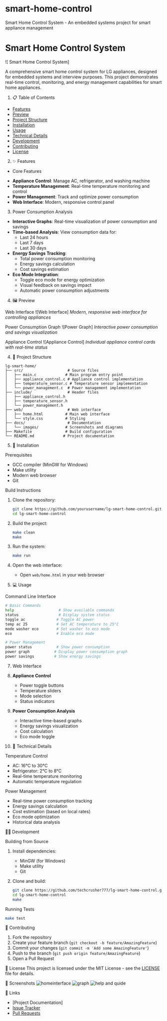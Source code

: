 # smart-home-control
 Smart Home Control System - An embedded systems project for smart appliance management
#  Smart Home Control System

![ Smart Home Control System]

A comprehensive smart home control system for LG appliances, designed for embedded systems and interview purposes. This project demonstrates real-time control, monitoring, and energy management capabilities for smart home appliances.

1. 📋 Table of Contents
- [Features](#features)
- [Preview](#preview)
- [Project Structure](#project-structure)
- [Installation](#installation)
- [Usage](#usage)
- [Technical Details](#technical-details)
- [Development](#development)
- [Contributing](#contributing)
- [License](#license)

2. ✨ Features

* Core Features
- **Appliance Control**: Manage AC, refrigerator, and washing machine
- **Temperature Management**: Real-time temperature monitoring and control
- **Power Management**: Track and optimize power consumption
- **Web Interface**: Modern, responsive control panel

3. Power Consumption Analysis
- **Interactive Graphs**: Real-time visualization of power consumption and savings
- **Time-based Analysis**: View consumption data for:
  - Last 24 hours
  - Last 7 days
  - Last 30 days
- **Energy Savings Tracking**:
  - Total power consumption monitoring
  - Energy savings calculation
  - Cost savings estimation
- **Eco Mode Integration**:
  - Toggle eco mode for energy optimization
  - Visual feedback on savings impact
  - Automatic power consumption adjustments

4. 🖼️ Preview

 Web Interface
![Web Interface]
*Modern, responsive web interface for controlling appliances*

 Power Consumption Graph
![Power Graph]
*Interactive power consumption and savings visualization*

 Appliance Control
![Appliance Control]
*Individual appliance control cards with real-time status*

4. 📁 Project Structure
```
lg-smart-home/
├── src/                    # Source files
│   ├── main.c             # Main program entry point
│   ├── appliance_control.c # Appliance control implementation
│   ├── temperature_sensor.c # Temperature sensor implementation
│   └── power_management.c  # Power management implementation
├── include/                # Header files
│   ├── appliance_control.h
│   ├── temperature_sensor.h
│   └── power_management.h
├── web/                    # Web interface
│   ├── home.html          # Main web interface
│   └── style.css          # Styling
├── docs/                   # Documentation
│   └── images/            # Screenshots and diagrams
├── Makefile               # Build configuration
└── README.md             # Project documentation
```

5. 🚀 Installation

 Prerequisites
- GCC compiler (MinGW for Windows)
- Make utility
- Modern web browser
- Git

 Build Instructions
1. Clone the repository:
   ```bash
   git clone https://github.com/yourusername/lg-smart-home-control.git
   cd lg-smart-home-control
   ```

2. Build the project:
   ```bash
   make clean
   make
   ```

3. Run the system:
   ```bash
   make run
   ```

4. Open the web interface:
   - Open `web/home.html` in your web browser

6. 💻 Usage

 Command Line Interface
```bash
# Basic Commands
help                    # Show available commands
status                  # Display system status
toggle ac              # Toggle AC power
temp ac 25             # Set AC temperature to 25°C
mode washer eco        # Set washer to eco mode
eco                    # Enable eco mode

# Power Management
power status           # Show power consumption
power graph           # Display power consumption graph
power savings         # Show energy savings
```

7. Web Interface
1. **Appliance Control**
   - Power toggle buttons
   - Temperature sliders
   - Mode selection
   - Status indicators

2. **Power Consumption Analysis**
   - Interactive time-based graphs
   - Energy savings visualization
   - Cost calculation
   - Eco mode toggle

8. 🔧 Technical Details

 Temperature Control
- AC: 16°C to 30°C
- Refrigerator: 2°C to 8°C
- Real-time temperature monitoring
- Automatic temperature regulation

 Power Management
- Real-time power consumption tracking
- Energy savings calculation
- Cost estimation (based on local rates)
- Eco mode optimization
- Historical data analysis

 👨‍💻 Development

 Building from Source
1. Install dependencies:
   - MinGW (for Windows)
   - Make utility
   - Git

2. Clone and build:
   ```bash
   git clone https://github.com/techcrusher777/lg-smart-home-control.git
   cd lg-smart-home-control
   make
   ```

 Running Tests
```bash
make test
```

 🤝 Contributing
1. Fork the repository
2. Create your feature branch (`git checkout -b feature/AmazingFeature`)
3. Commit your changes (`git commit -m 'Add some AmazingFeature'`)
4. Push to the branch (`git push origin feature/AmazingFeature`)
5. Open a Pull Request

 📝 License
This project is licensed under the MIT License - see the [LICENSE](LICENSE) file for details.

 📸 Screenshots
   ![homeinterface](https://github.com/user-attachments/assets/af0a9690-f4f1-4168-9ce1-0f53cac1ff64)
   ![graph](https://github.com/user-attachments/assets/c5614dc4-6fc6-454d-b8e1-33fa9d04fdc6)
   ![help and quide](https://github.com/user-attachments/assets/a976cc1b-079e-4f4d-906d-936edd1e5340)




 🔗 Links
- [Project Documentation]
- [Issue Tracker](https://github.com/techcrusher777/lg-smart-home-control/issues)
- [Pull Requests](https://github.com/techcursher777/lg-smart-home-control/pulls)
